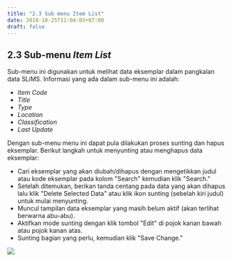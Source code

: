 ```yaml
---
title: "2.3 Sub menu Item List"
date: 2018-10-25T11:04:03+07:00
draft: false
---
```


## 2.3 Sub-menu _Item List_

Sub-menu ini digunakan untuk melihat data eksemplar dalam pangkalan data SLiMS. Informasi yang ada dalam sub-menu ini adalah:

* _Item Code_
* _Title_
* _Type_
* _Location_
* _Classification_
* _Last Update_

Dengan sub-menu menu ini dapat pula dilakukan proses sunting dan hapus eksemplar. Berikut langkah untuk menyunting atau menghapus data eksemplar:

* Cari eksemplar yang akan diubah/dihapus dengan mengetikkan judul atau kode eksemplar pada kolom "Search" kemudian klik "Search."
* Setelah ditemukan, berikan tanda centang pada data yang akan dihapus lalu klik "Delete Selected Data" atau klik ikon sunting \(sebelah kiri judul\) untuk mulai menyunting.
* Muncul tampilan data eksemplar yang masih belum aktif \(akan terlihat berwarna abu-abu\).
* Aktifkan mode sunting dengan klik tombol "Edit" di pojok kanan bawah atau pojok kanan atas.
* Sunting bagian yang perlu, kemudian klik "Save Change."

![](/assets/ItemList.jpg)